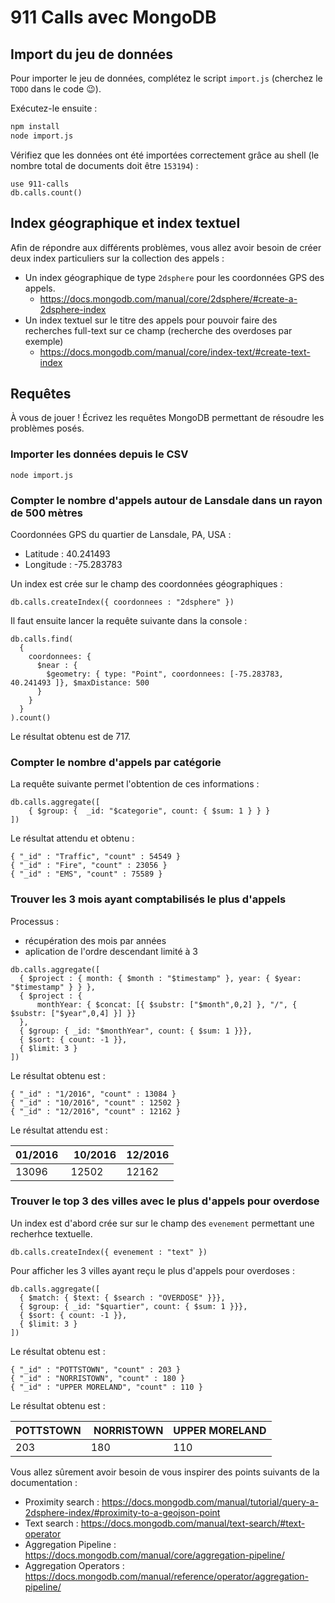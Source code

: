 # 911 Calls avec MongoDB

## Import du jeu de données

Pour importer le jeu de données, complétez le script `import.js` (cherchez le `TODO` dans le code :wink:).

Exécutez-le ensuite :

```bash
npm install
node import.js
```

Vérifiez que les données ont été importées correctement grâce au shell (le nombre total de documents doit être `153194`) :

```
use 911-calls
db.calls.count()
```

## Index géographique et index textuel

Afin de répondre aux différents problèmes, vous allez avoir besoin de créer deux index particuliers sur la collection des appels :

* Un index géographique de type `2dsphere` pour les coordonnées GPS des appels.
  * https://docs.mongodb.com/manual/core/2dsphere/#create-a-2dsphere-index
* Un index textuel sur le titre des appels pour pouvoir faire des recherches full-text sur ce champ (recherche des overdoses par exemple)
  * https://docs.mongodb.com/manual/core/index-text/#create-text-index

## Requêtes

À vous de jouer ! Écrivez les requêtes MongoDB permettant de résoudre les problèmes posés.

### Importer les données depuis le CSV
```
node import.js
```

### Compter le nombre d'appels autour de Lansdale dans un rayon de 500 mètres

Coordonnées GPS du quartier de Lansdale, PA, USA :
- Latitude : 40.241493
- Longitude : -75.283783

Un index est crée sur le champ des coordonnées géographiques : 
```
db.calls.createIndex({ coordonnees : "2dsphere" })
```

Il faut ensuite lancer la requête suivante dans la console : 
```
db.calls.find(
  {
    coordonnees: { 
      $near : {
        $geometry: { type: "Point", coordonnees: [-75.283783, 40.241493 ]}, $maxDistance: 500
      }
    }
  }
).count()
```

Le résultat obtenu est de 717.


### Compter le nombre d'appels par catégorie

La requête suivante permet l'obtention de ces informations :
```
db.calls.aggregate([
    { $group: {  _id: "$categorie", count: { $sum: 1 } } }
])
```

Le résultat attendu et obtenu : 
```
{ "_id" : "Traffic", "count" : 54549 }
{ "_id" : "Fire", "count" : 23056 }
{ "_id" : "EMS", "count" : 75589 }
```


### Trouver les 3 mois ayant comptabilisés le plus d'appels

Processus : 
- récupération des mois par années
- aplication de l'ordre descendant limité à 3
```
db.calls.aggregate([
  { $project : { month: { $month : "$timestamp" }, year: { $year: "$timestamp" } } },
  { $project : {
      monthYear: { $concat: [{ $substr: ["$month",0,2] }, "/", { $substr: ["$year",0,4] }] }}
  },
  { $group: { _id: "$monthYear", count: { $sum: 1 }}},
  { $sort: { count: -1 }},
  { $limit: 3 }
])
```

Le résultat obtenu est :
```
{ "_id" : "1/2016", "count" : 13084 }
{ "_id" : "10/2016", "count" : 12502 }
{ "_id" : "12/2016", "count" : 12162 }
```

Le résultat attendu est :

| 01/2016 | 10/2016 | 12/2016 |
| ------- | ------- | ------- |
| 13096   | 12502   | 12162   |


### Trouver le top 3 des villes avec le plus d'appels pour overdose

Un index est d'abord crée sur sur le champ des `evenement` permettant une recherhce textuelle.
```
db.calls.createIndex({ evenement : "text" })
```

Pour afficher les 3 villes ayant reçu le plus d'appels pour overdoses :
```
db.calls.aggregate([
  { $match: { $text: { $search : "OVERDOSE" }}},
  { $group: { _id: "$quartier", count: { $sum: 1 }}},
  { $sort: { count: -1 }},
  { $limit: 3 }
])
```

Le résultat obtenu est :
```
{ "_id" : "POTTSTOWN", "count" : 203 }
{ "_id" : "NORRISTOWN", "count" : 180 }
{ "_id" : "UPPER MORELAND", "count" : 110 }
```

Le résultat obtenu est :

| POTTSTOWN | NORRISTOWN | UPPER MORELAND |
| --------- | ---------- | -------------- |
| 203       | 180        | 110            |


Vous allez sûrement avoir besoin de vous inspirer des points suivants de la documentation :

* Proximity search : https://docs.mongodb.com/manual/tutorial/query-a-2dsphere-index/#proximity-to-a-geojson-point
* Text search : https://docs.mongodb.com/manual/text-search/#text-operator
* Aggregation Pipeline : https://docs.mongodb.com/manual/core/aggregation-pipeline/
* Aggregation Operators : https://docs.mongodb.com/manual/reference/operator/aggregation-pipeline/
